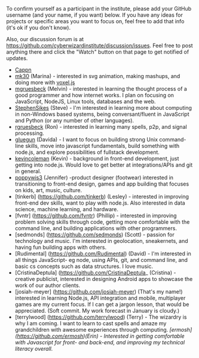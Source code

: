 To confirm yourself as a participant in the institute, please add your GitHub username (and your name, if you want) below. If you have any ideas for projects or specific areas you want to focus on, feel free to add that info (it's ok if you don't know).

Also, our discussion forum is at https://github.com/cyberwizardinstitute/discussion/issues. Feel free to post anything there and click the "Watch" button on that page to get notified of updates.
* [Cappn](https://github.com/Cappn)
* [mk30](https://github.com/mk30) (Marina) - interested in svg animation, making mashups, and doing more with [voxel.js](http://voxeljs.com/)
* [mgruesbeck](https://github.com/mgruesbeck) (Melvin) - interested in learning the thought process of a good programmer and how internet works. I plan on focusing on JavaScript, NodeJS, Linux tools, databases and the web.
* [StephenSikes](https://github.com/StephenSikes) (Steve) - I'm interested in learning more about computing in non-Windows based systems, being conversant/fluent in JavaScript and Python (or any number of other languages).
* [rgruesbeck](https://github.com/rgruesbeck) (Ron) - interested in learning many spells, p2p, and signal processing.   
* [gluegun](https://github.com/gluegun) (Davida) - I want to focus on building strong Unix command-line skills, move into javascript fundamentals, build something with node.js, and explore possibilities of fullstack development.
* [kevincoleman](https://github.com/kevincoleman) (Kevin) - background in front-end development, just getting into node.js. Would love to get better at integrations/APIs and git in general.
* [poppywis3](https://github.com/poppywis3) (Jennifer) -product designer (footwear) interested in transitioning to front-end design, games and app building that focuses on kids, art, music, culture.
* [tinkerb] (https://github.com/tinkerb) (Lesley) - interested in improving front-end dev skills, want to play with node.js. Also interested in data science, machine learning, and hardware.  
* [fvntr] (https://github.com/fvntr) (Phillip) - interested in improving problem solving skills through code, getting more comfortable with the command line, and building applications with other programmers.
* [sedmonds] (https://github.com/sedmonds) (Scott) - passion for technology and music. I'm interested in geolocation, sneakernets, and having fun building apps with others.
* [Rudimental] (https://github.com/Rudimental) (David) - I'm interested in all things JavaScript- eg node, using APIs, git, and command line, and basic cs concepts such as data structures. I love music.
* [CristinaDeptula] (https://github.com/CristinaDeptula_ (Cristina) - creative publicist, interested in designing Android apps to showcase the work of our author clients. 
* [josiah-meyer] (https://github.com/josiah-meyer) (That's my name!) interested in learning Node.js, API integration and mobile, multiplayer games are my current focus. If I can get a jargon lesson, that would be appreciated. (Soft commit. My work forecast in January is cloudy.)
* [terrylwood] (https://github.com/terrylwood) (Terry) - The wizardry is why I am coming.  I want to learn to cast spells and amaze my grandchildren with awesome experiences through computing.
*[ermosh] (https://github.com/ermosh)(Erin) - Interested in getting comfortable with Javascript for front- and back-end, and improving my technical literacy overall.* 
